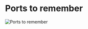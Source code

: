 # Ports to remember

![Ports to remember](https://github.com/user-attachments/assets/a652be3e-ba6f-4e9b-af69-be717b5a13af)